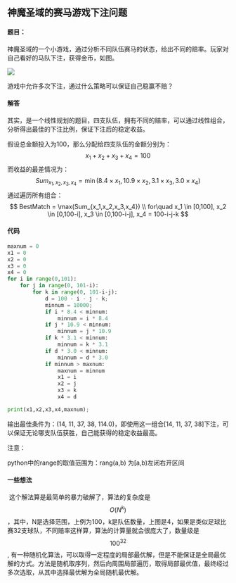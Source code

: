 ## 神魔圣域的赛马游戏下注问题

#### 题目：

神魔圣域的一个小游戏，通过分析不同队伍赛马的状态，给出不同的赔率。玩家对自己看好的马队下注，获得金币，如图。

![](http://cdn.zergzerg.cn/2019-01-18xianbi_1.png)

游戏中允许多次下注，通过什么策略可以保证自己稳赢不赔？

#### 解答

其实，是一个线性规划的题目，四支队伍，拥有不同的赔率，可以通过线性组合，分析得出最佳的下注比例，保证下注后的稳定收益。

假设总金额投入为100，那么分配给四支队伍的金额分别为：
$$
x_1 + x_2 + x_3 + x_4 = 100
$$
而收益的最差情况为：
$$
Sum_{x_1,x_2,x_3,x_4} = \min(8.4 \times x_1, 10.9 \times x_2, 3.1 \times x_3, 3.0 \times x_4)
$$
通过遍历所有组合：
$$
BestMatch = \max(Sum_{x_1,x_2,x_3,x_4}) \\
for\quad x_1 \in [0,100], x_2 \in [0,100-i], x_3 \in [0,100-i-j], x_4 = 100-i-j-k
$$


#### 代码

```python
maxnum = 0
x1 = 0
x2 = 0
x3 = 0
x4 = 0
for i in range(0,101):
    for j in range(0, 101-i):
        for k in range(0, 101-i-j):
            d = 100 - i - j - k;
            minnum = 10000;
            if i * 8.4 < minnum:
                minnum = i * 8.4
            if j * 10.9 < minnum:
                minnum = j * 10.9
            if k * 3.1 < minnum:
                minnum = k * 3.1
            if d * 3.0 < minnum:
                minnum = d * 3.0
            if minnum > maxnum:
                maxnum = minnum
                x1 = i
                x2 = j
                x3 = k
                x4 = d

print(x1,x2,x3,x4,maxnum);

```

输出最佳条件为：(14, 11, 37, 38, 114.0)，即使用这一组合[14, 11, 37, 38]下注，可以保证无论哪支队伍获胜，自己能获得的稳定收益最高。

注意：

python中的range的取值范围为：rang(a,b) 为[a,b)左闭右开区间

#### 一些想法

​	这个解法算是最简单的暴力破解了，算法的复杂度是 $$O(N^k)$$ ，其中，N是选择范围，上例为100，k是队伍数量，上图是4，如果是类似足球比赛32支球队，不同赔率这样算，算法的计算量就会很庞大了，数量级是 $$100^{32}$$, 有一种随机化算法，可以取得一定程度的局部最优解，但是不能保证是全局最优解的方式。方法是随机取序列，然后向周围局部遍历，取得局部最优值，最终经过多次选取，从其中选择最优解为全局随机最优解。

